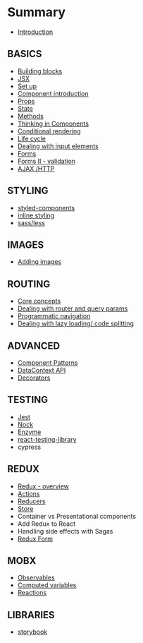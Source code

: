 # Summary

* [Introduction](README.md)

## BASICS

* [Building blocks](building-blocks.md)
* [JSX](jsx.md)
* [Set up](set-up.md)
* [Component introduction](your-first-component.md)
* [Props](props.md)
* [State](state.md)
* [Methods](state/methods.md)
* [Thinking in Components](thinking-in-components.md)
* [Conditional rendering](conditional-rendering.md)
* [Life cycle](life-cycle.md)
* [Dealing with input elements](dealing-with-input-elements.md)
* [Forms](forms.md)
* [Forms II - validation](forms-ii-validation.md)
* [AJAX /HTTP](ajax-http.md)

## STYLING

* [styled-components](styled-components.md)
* [inline styling](inline-styling.md)
* [sass/less](sassless.md)

## IMAGES

* [Adding images](images/adding-images.md)

## ROUTING

* [Core concepts](routing/core-concepts.md)
* [Dealing with router and query params](routing/dealing-with-router-and-query-params.md)
* [Programmatic navigation](routing/programmatic-navigation.md)
* [Dealing with lazy loading/ code splitting](routing/dealing-with-lazy-loading-code-splitting.md)

## ADVANCED

* [Component Patterns](advanced/component-patterns.md)
* [DataContext API](advanced/datacontext-api.md)
* [Decorators](advanced/decorators.md)

## TESTING

* [Jest](testing/testing.md)
* [Nock](testing/nock.md)
* [Enzyme](testing/enzyme.md)
* [react-testing-library](testing/react-testing-library.md)
* cypress

## REDUX

* [Redux - overview](redux/redux-overview.md)
* [Actions](redux/actions.md)
* [Reducers](redux/reducers.md)
* [Store](redux/store.md)
* Container vs Presentational components
* Add Redux to React
* Handling side effects with Sagas
* [Redux Form](redux/redux-form.md)

## MOBX

* [Observables](mobx/observables.md)
* [Computed variables](mobx/computed-variables.md)
* [Reactions](mobx/reactions.md)

## LIBRARIES

* [storybook](libraries/storybook.md)


